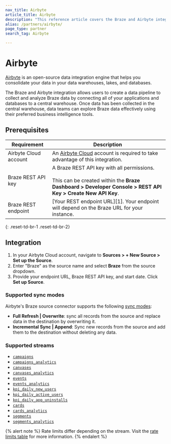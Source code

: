 ```yaml
---
nav_title: Airbyte
article_title: Airbyte
description: "This reference article covers the Braze and Airbyte integration. Airbyte is an open-source data integration engine that helps you consolidate your data in your data warehouses, lakes, and databases, forwarding real-time events from Airbyte to Braze."
alias: /partners/airbyte/
page_type: partner
search_tag: Airbyte

---
```


# Airbyte
[Airbyte](https://airbyte.com/) is an open-source data integration engine that helps you consolidate your data in your data warehouses, lakes, and databases.

The Braze and Airbyte integration allows users to create a data pipeline to collect and analyze Braze data by connecting all of your applications and databases to a central warehouse. Once data has been collected in the central warehouse, data teams can explore Braze data effectively using their preferred business intelligence tools.

## Prerequisites

| Requirement | Description |
| ----------- | ----------- |
| Airbyte Cloud account | An [Airbyte Cloud](https://cloud.airbyte.io/workspaces) account is required to take advantage of this integration. |
| Braze REST API key | A Braze REST API key with all permissions. <br><br> This can be created within the **Braze Dashboard > Developer Console > REST API Key > Create New API Key**. |
| Braze REST endpoint | [Your REST endpoint URL][1]. Your endpoint will depend on the Braze URL for your instance. |
{: .reset-td-br-1 .reset-td-br-2}

## Integration

1. In your Airbyte Cloud account, navigate to **Sources > + New Source > Set up the Source**.
2. Enter "Braze" as the source name and select **Braze** from the source dropdown.
3. Provide your endpoint URL, Braze REST API key, and start date. Click **Set up Source**.

### Supported sync modes

Airbyte's Braze source connector supports the following [sync modes](https://docs.airbyte.com/cloud/core-concepts#connection-sync-modes):
- **Full Refresh | Overwrite**: sync all records from the source and replace data in the destination by overwriting it.
- **Incremental Sync | Append**: Sync new records from the source and add them to the destination without deleting any data.

### Supported streams

- [`campaigns`](https://documenter.getpostman.com/view/4689407/SVYrsdsG?version=latest#f3b0b3ef-04fb-4a31-8570-e6ad88dacb18)
- [`campaigns_analytics`](https://documenter.getpostman.com/view/4689407/SVYrsdsG?version=latest#c07b5ebd-0246-471e-b154-416d63ae28a1)
- [`canvases`](https://documenter.getpostman.com/view/4689407/SVYrsdsG?version=latest#e6c150d7-fceb-4b10-91e2-a9ca4d5806d1)
- [`canvases_analytics`](https://documenter.getpostman.com/view/4689407/SVYrsdsG?version=latest#0fd61e93-7edf-4d87-a8dc-052420aefb73)
- [`events`](https://documenter.getpostman.com/view/4689407/SVYrsdsG?version=latest#93ecd8a5-305d-4b72-ae33-2d74983255c1)
- [`events_analytics`](https://documenter.getpostman.com/view/4689407/SVYrsdsG?version=latest#0bd1ab63-d1a5-4301-8d17-246cf24a178c)
- [`kpi_daily_new_users`](https://documenter.getpostman.com/view/4689407/SVYrsdsG?version=latest#07756c39-cfa0-40a0-8101-03f8791cec01)
- [`kpi_daily_active_users`](https://documenter.getpostman.com/view/4689407/SVYrsdsG?version=latest#90a64560-65aa-4f71-a8ef-1edf49321986)
- [`kpi_daily_app_uninstalls`](https://documenter.getpostman.com/view/4689407/SVYrsdsG?version=latest#59c4d592-3e77-42f8-8ff1-d5d250acbeae)
- [`cards`](https://documenter.getpostman.com/view/4689407/SVYrsdsG?version=latest#9fa7a3bc-4a02-4de2-bc4c-8f111750665e)
- [`cards_analytics`](https://documenter.getpostman.com/view/4689407/SVYrsdsG?version=latest#9cdc3b1e-641e-4d62-b9e8-42d04ee9d4d8)
- [`segments`](https://documenter.getpostman.com/view/4689407/SVYrsdsG?version=latest#1349e6f4-3ce7-4e60-b3e9-951c99c0993f)
- [`segments_analytics`](https://documenter.getpostman.com/view/4689407/SVYrsdsG?version=latest#62d9d142-cdec-4aea-a287-c13efea7415e)

{% alert note %}
Rate limits differ depending on the stream. Visit the [rate limits table](https://www.braze.com/docs/api/api_limits/#rate-limits-by-request-type) for more information.
{% endalert %}